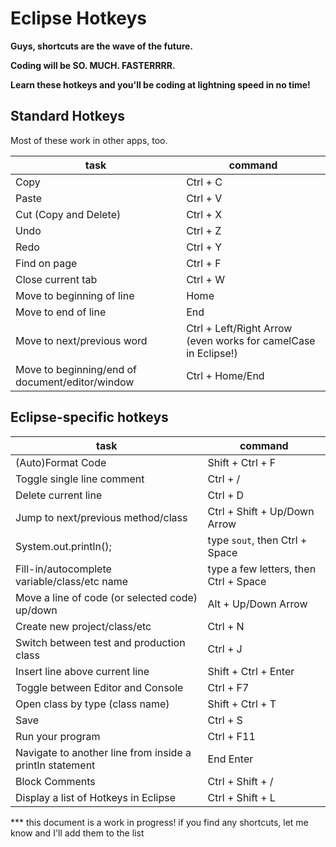 # Eclipse Hotkeys

**Guys, shortcuts are the wave of the future.**

**Coding will be SO. MUCH. FASTERRRR.**

**Learn these hotkeys and you'll be coding at lightning speed in no time!**

## Standard Hotkeys

Most of these work in other apps, too.

task | command
-----| -------
Copy | Ctrl + C
Paste | Ctrl + V
Cut (Copy and Delete) | Ctrl + X
Undo | Ctrl + Z
Redo | Ctrl + Y
Find on page | Ctrl + F
Close current tab | Ctrl + W
Move to beginning of line | Home
Move to end of line | End
Move to next/previous word | Ctrl + Left/Right Arrow (even works for camelCase in Eclipse!)
Move to beginning/end of document/editor/window | Ctrl + Home/End

## Eclipse-specific hotkeys

task | command
--------------------|--------------------
(Auto)Format Code | Shift + Ctrl + F
Toggle single line comment | Ctrl + /
Delete current line | Ctrl + D
Jump to next/previous method/class | Ctrl + Shift + Up/Down Arrow
System.out.println(); | type `sout`, then Ctrl + Space
Fill-in/autocomplete variable/class/etc name | type a few letters, then Ctrl + Space
Move a line of code (or selected code) up/down | Alt + Up/Down Arrow
Create new project/class/etc | Ctrl + N
Switch between test and production class | Ctrl + J
Insert line above current line | Shift + Ctrl + Enter
Toggle between Editor and Console| Ctrl + F7
Open class by type (class name) | Shift + Ctrl + T
Save | Ctrl + S
Run your program | Ctrl + F11
Navigate to another line from inside a println statement| End Enter
Block Comments | Ctrl + Shift + /
Display a list of Hotkeys in Eclipse | Ctrl + Shift + L


*** this document is a work in progress! if you find any shortcuts, let me know and I'll add them to the list
